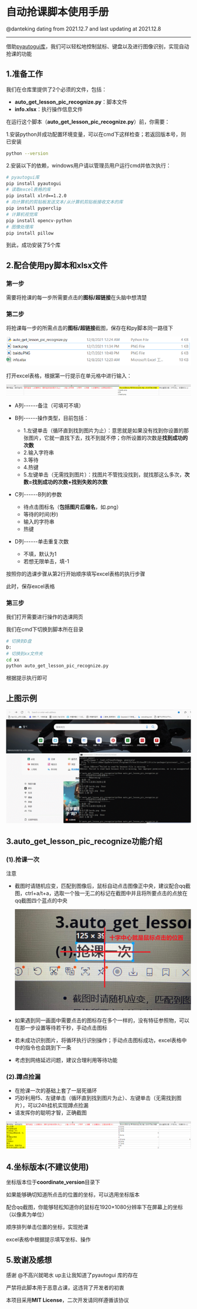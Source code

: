 # 自动抢课脚本使用手册

@danteking dating from 2021.12.7 and last updating at 2021.12.8

---

借助[pyautogui库](https://pyautogui.readthedocs.io/)，我们可以轻松地控制鼠标、键盘以及进行图像识别，实现自动抢课的功能

## 1.准备工作

我们在仓库里提供了2个必须的文件，包括：

- **auto_get_lesson_pic_recognize.py**：脚本文件
-  **info.xlsx**：执行操作信息文件

在运行这个脚本（**auto_get_lesson_pic_recognize.py**）前，你需要：

1.安装python并成功配置环境变量，可以在cmd下这样检查；若返回版本号，则已安装

```bash
python --version
```



2.安装以下的依赖，windows用户请以管理员用户运行cmd并依次执行：

```bash
# pyautogui库
pip install pyautogui
# 读取excel表格的库
pip install xlrd==1.2.0
# 向计算机的剪贴板发送文本/从计算机剪贴板接收文本的库
pip install pyperclip
# 计算机视觉库
pip install opencv-python
# 图像处理库
pip install pillow 
```

到此，成功安装了5个库



## 2.配合使用py脚本和xlsx文件

### 第一步

需要将抢课的每一步所需要点击的**图标/超链接**在头脑中想清楚

### 第二步

将抢课每一步的所需点击的**图标/超链接**截图，保存在和py脚本同一路径下

<img src="step2_1.png">

打开excel表格，根据第一行提示在单元格中进行输入：

<img src="step2_2.png">

- A列------备注（可填可不填）

- B列------操作类型，目前包括：
  - 1.左键单击（循环直到找到图片为止）：意思就是如果没有找到你设置的那张图片，它就一直找下去，找不到就不停；你所设置的次数是**找到成功的次数**
  -  2.输入字符串     
  -  3.等待    
  -  4.热键
  -  5.左键单击（无需找到图片）：找图片不管找没找到，就找那这么多次，**次数=找到成功的次数+找到失败的次数**
- C列------B列的参数
  - 待点击图标名（**包括图片后缀名**，如.png）
  - 等待的时间(秒)
  - 输入的字符串
  - 热键
- D列------单击重复次数
  - 不填，默认为1
  - 若想无限单击，填-1

按照你的选课步骤从第2行开始顺序填写excel表格的执行步骤

此时，保存excel表格

### 第三步

我们打开需要进行操作的选课网页

我们在cmd下切换到脚本所在目录

```bash
# 切换到D盘
D:
# 切换到xx文件夹
cd xx
python auto_get_lesson_pic_recognize.py
```

根据提示执行即可

## 上图示例

<img src="/demo/demo.gif" width=800>



## 3.auto_get_lesson_pic_recognize功能介绍

### (1).抢课一次

注意

- 截图时请随机应变，匹配到图像后，鼠标自动点击图像正中央，建议配合qq截图，ctrl+a/t+a，选取一个独一无二的标记在截图中并且将所要点击的点放在qq截图四个蓝点的中央

  <img src="tip1.png">

- 如果遇到同一画面中需要点击的图标存在多个一样的，没有特征参照物，可以在那一步设置等待若干秒，手动点击图标
- 若未成功识别图片，将循环执行识别操作；手动点击图标成功，excel表格中中的指令也会跳到下一条
- 考虑到网络延迟问题，建议合理利用等待功能

### (2).蹲点捡漏

- 在抢课一次的基础上套了一层死循环
- 巧妙利用f5、左键单击（循环直到找到图片为止）、左键单击（无需找到图片），可以24h挂机实现蹲点捡漏
- 请发挥你的聪明才智，正确截图

<img src="cir.png">



## 4.坐标版本(不建议使用)

坐标版本位于**coordinate_version**目录下

如果能够确切知道所点击的位置的坐标，可以选用坐标版本

配合qq截图，你能够轻松知道你的鼠标在1920×1080分辨率下在屏幕上的坐标（以像素为单位）

顺序排列单击位置的坐标，实现抢课

excel表格中根据提示填写坐标、操作



## 5.致谢及感想

感谢 @不高兴就喝水 up主让我知道了pyautogui 库的存在

严禁将此脚本用于恶意占课，这违背了开发者的初衷

本项目采用**MIT License**，二次开发请同样遵循该协议	